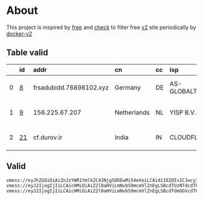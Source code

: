 
# About

This project is inspired by [free](https://github.com/freefq/free) and [check](https://github.com/yeahwu/check) to filter free [v2](https://github.com/v2fly/v2ray-core) site periodically by [docker-v2](https://hub.docker.com/r/v2ray/official)

    

## Table valid
|    | id                   | addr                    | cn          | cc   | isp               | ip                        | chatgpt          |
|---:|:---------------------|:------------------------|:------------|:-----|:------------------|:--------------------------|:-----------------|
|  0 | [8](config/8.json)   | frsadubidd.76898102.xyz | Germany     | DE   | AS-GLOBALTELEHOST | 193.108.118.34            | Yes (Region: DE) |
|  1 | [9](config/9.json)   | 156.225.67.207          | Netherlands | NL   | YISP B.V.         | 154.84.1.161              | Yes (Region: NL) |
|  2 | [21](config/21.json) | cf.durov.ir             | India       | IN   | CLOUDFLARENET     | 2a09:bac5:3b49:a8c::10d:8 | Yes (Region: IN) |

## Valid
```
vmess://eyJhZGQiOiAiZnJzYWR1YmlkZC43Njg5ODEwMi54eXoiLCAidiI6IDIsICJwcyI6ICJnaXRodWIuY29tL2ZyZWVmcSAtIFx1N2Y4ZVx1NTZmZENsb3VkRmxhcmVcdTgyODJcdTcwYjkgOCIsICJwb3J0IjogIjIwOTUiLCAiaWQiOiAiYTAzMWQ4N2QtZWE2OC0zNTExLWJjOGEtOGFiOThhYzczNGU5IiwgImFpZCI6ICIwIiwgInNjeSI6ICJhdXRvIiwgIm5ldCI6ICJ3cyIsICJ0eXBlIjogIiIsICJob3N0IjogImZyc2FkdWJpZC43Njg5ODEwMi54eXoiLCAidGxzIjogIiIsICJwYXRoIjogIi9mdW5zZGZyaCJ9
vmess://eyJ2IjogIjIiLCAicHMiOiAiZ2l0aHViLmNvbS9mcmVlZnEgLSBcdTUzNTdcdTk3NWUgIDkiLCAiYWRkIjogIjE1Ni4yMjUuNjcuMjA3IiwgInBvcnQiOiAiNDk5MzQiLCAiaWQiOiAiZDc3MzUwNTgtMWRhYy00NjE4LTk5ZmYtMGFhMDQ0MWVjMmQ3IiwgImFpZCI6ICI2NCIsICJzY3kiOiAiYXV0byIsICJuZXQiOiAidGNwIiwgInR5cGUiOiAibm9uZSIsICJob3N0IjogIiIsICJwYXRoIjogIiIsICJ0bHMiOiAiIiwgInNuaSI6ICIiLCAiYWxwbiI6ICIifQ==
vmess://eyJ2IjogIjIiLCAicHMiOiAiZ2l0aHViLmNvbS9mcmVlZnEgLSBcdTdmOGVcdTU2ZmRDbG91ZEZsYXJlXHU1MTZjXHU1M2Y4Q0ROXHU4MjgyXHU3MGI5IDIxIiwgImFkZCI6ICJjZi5kdXJvdi5pciIsICJwb3J0IjogMjA1MiwgImlkIjogImM3NjU0OTgwLTcyZmUtNDkyZC04YjZmLWE0Y2I1NWM5NGMyZSIsICJhaWQiOiAwLCAic2N5IjogImF1dG8iLCAibmV0IjogIndzIiwgImhvc3QiOiAiZG9pbi5paWlvLndpa2kiLCAicGF0aCI6ICIvYXJpZXM_ZWQ9MjA0OCIsICJ0bHMiOiAiIn0=
```

